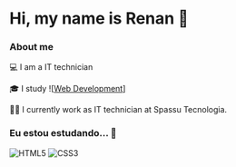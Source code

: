 # Hi, my name is Renan 👋

### About me

💻 I am a IT technician

🎓 I study ![[Web Development](https://www.theodinproject.com/)]

👩‍💻 I currently work as IT technician at Spassu Tecnologia.

### Eu estou estudando... 🧩

![HTML5](https://img.shields.io/badge/html5-%23E34F26.svg?style=for-the-badge&logo=html5&logoColor=white)
![CSS3](https://img.shields.io/badge/css3-%231572B6.svg?style=for-the-badge&logo=css3&logoColor=white)
